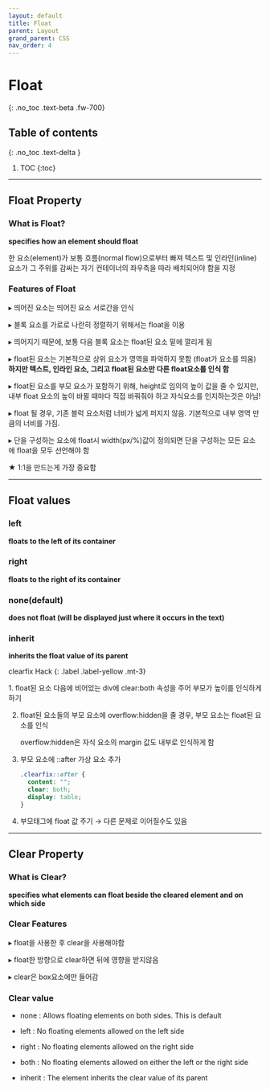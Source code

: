 ```yaml
---
layout: default
title: Float
parent: Layout
grand_parent: CSS
nav_order: 4
---
```


# Float
{: .no_toc .text-beta .fw-700}

## Table of contents
{: .no_toc .text-delta }

1. TOC
{:toc}

---

## Float Property

### What is Float?

**specifies how an element should float**

한 요소(element)가 보통 흐름(normal flow)으로부터 빠져 텍스트 및 인라인(inline) 요소가 그 주위를 감싸는 자기 컨테이너의 좌우측을 따라 배치되어야 함을 지정

### Features of Float 

&#9656; 띄어진 요소는 띄어진 요소 서로간을 인식

&#9656; 블록 요소를 가로로 나란히 정렬하기 위해서는 float을 이용

&#9656; 띄어지기 때문에, 보통 다음 블록 요소는 float된 요소 밑에 깔리게 됨

&#9656; float된 요소는 기본적으로 상위 요소가 영역을 파악하지 못함 (float가 요소를 띄움) **하지만 텍스트, 인라인 요소, 그리고 float된 요소만 다른 float요소를 인식 함**

&#9656; float된 요소를 부모 요소가 포함하기 위해, height로 임의의 높이 값을 줄 수 있지만, 내부 float 요소의 높이 바뀔 때마다 직접 바꿔줘야 하고 자식요소를 인지하는것은 아님!

&#9656; float 될 경우, 기존 블럭 요소처럼 너비가 넓게 퍼지지 않음. 기본적으로 내부 영역 만큼의 너비를 가짐.

&#9656; 단을 구성하는 요소에 float시 width(px/%)값이 정의되면 단을 구성하는 모든 요소에 float을 모두 선언해야 함

★ 1:1을 만드는게 가장 중요함

---

## Float values

### left

**floats to the left of its container**

### right

**floats to the right of its container**

### none(default)

**does not float (will be displayed just where it occurs in the text)**

### inherit 

**inherits the float value of its parent**

clearfix Hack
{: .label .label-yellow .mt-3}
<div class="code-example" markdown="1">
1. float된 요소 다음에 비어있는 div에 clear:both 속성을 주어 부모가 높이를 인식하게 하기

2. float된 요소들의 부모 요소에 overflow:hidden을 줄 경우, 부모 요소는 float된 요소를 인식

    overflow:hidden은 자식 요소의 margin 값도 내부로 인식하게 함

3. 부모 요소에 ::after 가상 요소 추가
    
    ```css
    .clearfix::after {
      content: "";
      clear: both;
      display: table;
    }
    ```
    
4. 부모태그에 float 값 주기 → 다른 문제로 이어질수도 있음
</div>
    
---

## Clear Property

### What is Clear?

**specifies what elements can float beside the cleared element and on which side**

### Clear Features

&#9656; float을 사용한 후 clear을 사용해야함

&#9656; float한 방향으로 clear하면 뒤에 영향을 받지않음

&#9656; clear은 box요소에만 들어감

### Clear value

* none : Allows floating elements on both sides. This is default

* left : No floating elements allowed on the left side

* right : No floating elements allowed on the right side

* both : No floating elements allowed on either the left or the right side

* inherit : The element inherits the clear value of its parent
